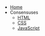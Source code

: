 * [Home](/)
* Consensuses
  * [HTML](/consensuses/html/)
  * [CSS](/consensuses/css/)
  * [JavaScript](/consensuses/js/)